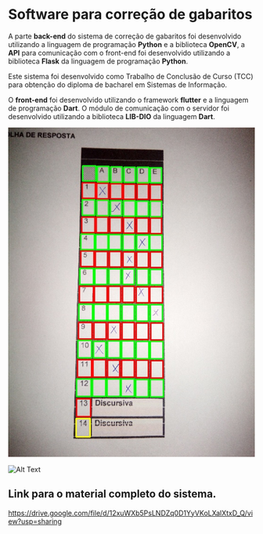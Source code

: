 
# Software para correção de gabaritos 

A parte **back-end** do sistema de correção de gabaritos foi desenvolvido utilizando a linguagem de programação **Python** e a biblioteca **OpenCV**, a **API** para comunicação com o front-end foi desenvolvido utilizando a biblioteca **Flask** da linguagem de programação **Python**.

Este sistema foi desenvolvido como Trabalho de Conclusão de Curso (TCC) para obtenção do diploma de bacharel em Sistemas de Informação.

O **front-end** foi desenvolvido utilizando o framework **flutter** e a linguagem de programação **Dart**. O módulo de comunicação com o servidor foi desenvolvido utilizando a biblioteca **LIB-DIO** da linguagem **Dart**.

![Alt Text](https://raw.githubusercontent.com/Otavio15/CORRETOR-DE-GABARITOS-BACKEND/master/Imagem-reconhecida.jpg)

![Alt Text](https://github.com/Otavio15/CORRETOR-DE-GABARITOS-BACKEND/blob/master/GIF.gif?raw=true)

## Link para o material completo do sistema.

https://drive.google.com/file/d/12xuWXb5PsLNDZq0D1YyVKoLXalXtxD_Q/view?usp=sharing

